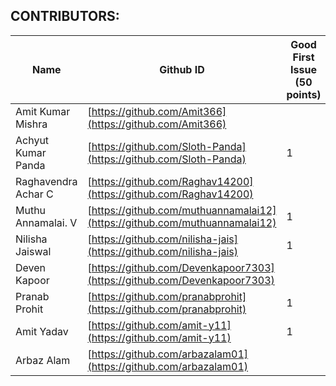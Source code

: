 ## CONTRIBUTORS: 

| Name                | Github ID                                                                  |  Good First Issue (50 points)  |  Easy Issue (100 points)  |  Medium Issue (200 points)  |  Hard Issue (500 points)  |  Total Points  |
| -------------------- | -------------------------------------------------------------------------- | ---------------- | ---------- | ------------ | ---------- | ------ |
|  Amit Kumar Mishra   | [https://github.com/Amit366](https://github.com/Amit366)                   |                  | 2          | 1            |            | 400    |
|  Achyut Kumar Panda  | [https://github.com/Sloth-Panda](https://github.com/Sloth-Panda)           | 1                | 2          |              | 1          | 750    |
|  Raghavendra Achar C | [https://github.com/Raghav14200](https://github.com/Raghav14200)           |                  | 1          |              |            | 100    |
|  Muthu Annamalai. V  | [https://github.com/muthuannamalai12](https://github.com/muthuannamalai12) | 1                | 1          |              |            | 150    |
|  Nilisha Jaiswal     | [https://github.com/nilisha-jais](https://github.com/nilisha-jais)         | 1                |            |              |            | 50     |
|  Deven Kapoor        | [https://github.com/Devenkapoor7303](https://github.com/Devenkapoor7303)   |                  | 1          |              |            | 100    |
|  Pranab Prohit       | [https://github.com/pranabprohit](https://github.com/pranabprohit)         | 1                | 3          |              |            | 350    |
|  Amit Yadav          | [https://github.com/amit-y11](https://github.com/amit-y11)                 | 1                | 2          |              |            | 250    |
|  Arbaz Alam          | [https://github.com/arbazalam01](https://github.com/arbazalam01)           |                  | 1          |              |            | 100    |
